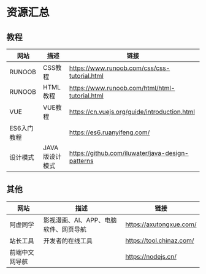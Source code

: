# 资源汇总


## 教程

| 网站      | 描述         | 链接                                                 |
|---------|------------|----------------------------------------------------|
| RUNOOB  | CSS教程      | <https://www.runoob.com/css/css-tutorial.html>     |
| RUNOOB  | HTML教程     | <https://www.runoob.com/html/html-tutorial.html>   |
| VUE     | VUE教程      | <https://cn.vuejs.org/guide/introduction.html>     |
| ES6入门教程 |            | <https://es6.ruanyifeng.com/>                      |
| 设计模式    | JAVA版设计模式  | <https://github.com/iluwater/java-design-patterns> |


## 其他

| 网站      | 描述                    | 链接                         |
|---------|-----------------------|----------------------------|
| 阿虚同学    | 影视漫画、AI、APP、电脑软件、网页导航 | <https://axutongxue.com/>  |
| 站长工具    | 开发者的在线工具              | <https://tool.chinaz.com/> |
| 前端中文网导航 |                       | <https://nodejs.cn/>       |